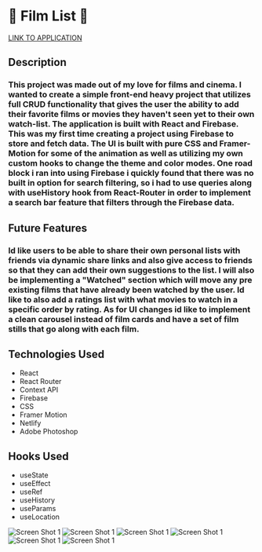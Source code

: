 # 🎥 Film List 🎥

[LINK TO APPLICATION](https://filmlist-project.netlify.app/)


## Description

### This project was made out of my love for films and cinema. I wanted to create a simple front-end heavy project that utilizes full CRUD functionality that gives the user the ability to add their favorite films or movies they haven't seen yet to their own watch-list. The application is built with React and Firebase. This was my first time creating a project using Firebase to store and fetch data. The UI is built with pure CSS and Framer-Motion for some of the animation as well as utilizing my own custom hooks to change the theme and color modes. One road block i ran into using Firebase i quickly found that there was no built in option for search filtering, so i had to use queries along with useHistory hook from React-Router in order to implement a search bar feature that filters through the Firebase data.

## Future Features

### Id like users to be able to share their own personal lists with friends via dynamic share links and also give access to friends so that they can add their own suggestions to the list. I will also be implementing a "Watched" section which will move any pre existing films that have already been watched by the user. Id like to also add a ratings list with what movies to watch in a specific order by rating. As for UI changes id like to implement a clean carousel instead of film cards and have a set of film stills that go along with each film.

## Technologies Used

- React
- React Router
- Context API
- Firebase
- CSS
- Framer Motion
- Netlify
- Adobe Photoshop

## Hooks Used
- useState
- useEffect
- useRef
- useHistory
- useParams
- useLocation


<img  alt="Screen Shot 1" src="https://i.ibb.co/tZPp5hW/Screen-Shot-2022-08-25-at-9-28-28-PM.png">
<img  alt="Screen Shot 1" src="https://i.ibb.co/MDKWqwM/Screen-Shot-2022-08-25-at-9-26-27-PM.png">
<img  alt="Screen Shot 1" src="https://i.ibb.co/xL0Nj8j/Screen-Shot-2022-08-25-at-9-26-39-PM.png">
<img  alt="Screen Shot 1" src="https://i.ibb.co/3RrP9dS/Screen-Shot-2022-08-25-at-9-26-53-PM.png">
<img  alt="Screen Shot 1" src="https://i.ibb.co/h2CfL9B/Screen-Shot-2022-08-25-at-9-27-18-PM.png">
<img  alt="Screen Shot 1" src="https://i.ibb.co/gMWdkjJ/Screen-Shot-2022-08-25-at-9-27-38-PM.png">
